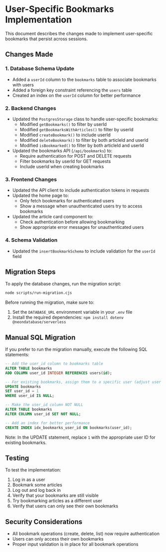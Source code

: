 # User-Specific Bookmarks Implementation

This document describes the changes made to implement user-specific bookmarks that persist across sessions.

## Changes Made

### 1. Database Schema Update
- Added a `userId` column to the `bookmarks` table to associate bookmarks with users
- Added a foreign key constraint referencing the `users` table
- Created an index on the `userId` column for better performance

### 2. Backend Changes
- Updated the `PostgresStorage` class to handle user-specific bookmarks:
  - Modified `getBookmarks()` to filter by userId
  - Modified `getBookmarksWithArticles()` to filter by userId
  - Modified `createBookmark()` to include userId
  - Modified `deleteBookmark()` to filter by both articleId and userId
  - Modified `isBookmarked()` to filter by both articleId and userId
- Updated the bookmarks API (`/api/bookmarks`) to:
  - Require authentication for POST and DELETE requests
  - Filter bookmarks by userId for GET requests
  - Include userId when creating bookmarks

### 3. Frontend Changes
- Updated the API client to include authentication tokens in requests
- Updated the home page to:
  - Only fetch bookmarks for authenticated users
  - Show a message when unauthenticated users try to access bookmarks
- Updated the article card component to:
  - Check authentication before allowing bookmarking
  - Show appropriate error messages for unauthenticated users

### 4. Schema Validation
- Updated the `insertBookmarkSchema` to include validation for the `userId` field

## Migration Steps

To apply the database changes, run the migration script:

```bash
node scripts/run-migration.cjs
```

Before running the migration, make sure to:

1. Set the `DATABASE_URL` environment variable in your `.env` file
2. Install the required dependencies: `npm install dotenv @neondatabase/serverless`

## Manual SQL Migration

If you prefer to run the migration manually, execute the following SQL statements:

```sql
-- Add the user_id column to bookmarks table
ALTER TABLE bookmarks 
ADD COLUMN user_id INTEGER REFERENCES users(id);

-- For existing bookmarks, assign them to a specific user (adjust user ID as needed)
UPDATE bookmarks 
SET user_id = 1 
WHERE user_id IS NULL;

-- Make the user_id column NOT NULL
ALTER TABLE bookmarks 
ALTER COLUMN user_id SET NOT NULL;

-- Add an index for better performance
CREATE INDEX idx_bookmarks_user_id ON bookmarks(user_id);
```

Note: In the UPDATE statement, replace `1` with the appropriate user ID for existing bookmarks.

## Testing

To test the implementation:

1. Log in as a user
2. Bookmark some articles
3. Log out and log back in
4. Verify that your bookmarks are still visible
5. Try bookmarking articles as a different user
6. Verify that users can only see their own bookmarks

## Security Considerations

- All bookmark operations (create, delete, list) now require authentication
- Users can only access their own bookmarks
- Proper input validation is in place for all bookmark operations